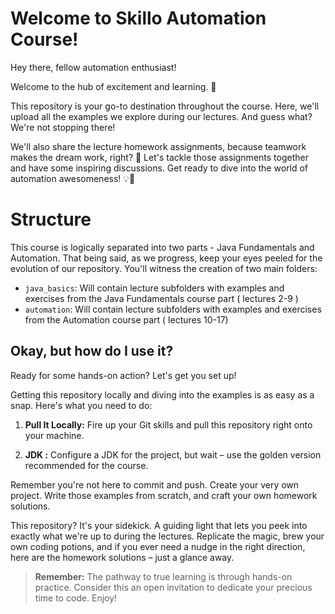 # Welcome to Skillo Automation Course!

Hey there, fellow automation enthusiast!

Welcome to the hub of excitement and learning. 🚀 

This repository is your go-to destination throughout the course. Here, we'll upload all the examples we explore during our lectures. And guess what? We're not stopping there! 

We'll also share the lecture homework assignments, because teamwork makes the dream work, right? 🤝 Let's tackle those assignments together and have some inspiring discussions. Get ready to dive into the world of automation awesomeness! 💡🤖

# Structure

This course is logically separated into two parts - Java Fundamentals and Automation.
That being said, as we progress, keep your eyes peeled for the evolution of our repository. You'll witness the creation of two main folders:

-  `java_basics`: Will contain lecture subfolders with examples and exercises from the Java Fundamentals course part ( lectures 2-9 )
- `automation`: Will contain lecture subfolders with examples and exercises from the Automation course part ( lectures 10-17)

## Okay, but how do I use it?

Ready for some hands-on action? Let's get you set up!

Getting this repository locally and diving into the examples is as easy as a snap. Here's what you need to do:

1.  **Pull It Locally:** Fire up your Git skills and pull this repository right onto your machine. 
    
2.  **JDK :**  Configure a JDK for the project, but wait – use the golden version recommended for the course. 

Remember you're not here to commit and push.  Create your very own project. Write those examples from scratch, and craft your own homework solutions.

This repository? It's your sidekick. A guiding light that lets you peek into exactly what we're up to during the lectures. Replicate the magic, brew your own coding potions, and if you ever need a nudge in the right direction, here are the homework solutions – just a glance away.







> **Remember:** The pathway to true learning is through hands-on practice. Consider this an open invitation to dedicate your precious time to code. Enjoy!
